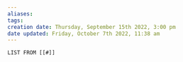 ```yaml
---
aliases: 
tags: 
creation date: Thursday, September 15th 2022, 3:00 pm
date updated: Friday, October 7th 2022, 11:38 am
---
```



```dataview
LIST FROM [[#]]


```